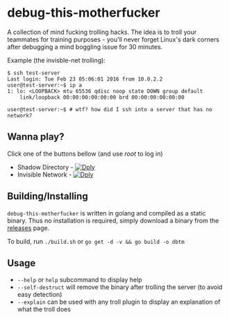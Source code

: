 # debug-this-motherfucker
A collection of mind fucking trolling hacks. The idea is to troll your teammates for training purposes - you'll never forget Linux's dark corners after debugging a mind boggling issue for 30 minutes.

Example (the invisble-net trolling):

```
$ ssh test-server
Last login: Tue Feb 23 05:06:01 2016 from 10.0.2.2
user@test-server:~$ ip a
1: lo: <LOOPBACK> mtu 65536 qdisc noop state DOWN group default
    link/loopback 00:00:00:00:00:00 brd 00:00:00:00:00:00

user@test-server:~$ # wtf? how did I ssh into a server that has no network?
```

## Wanna play?
Click one of the buttons bellow (and use _root_ to log in)

- Shadow Directory - [![Dply](https://dply.co/b.svg)](https://dply.co/b/gdrxG6fJ)
- Invisible Network - [![Dply](https://dply.co/b.svg)](https://dply.co/b/Z7UJOT1G) 

## Building/Installing

`debug-this-motherfucker` is written in golang and compiled as a static binary. Thus no installation is required, simply download a binary from the [releases](https://github.com/avishai-ish-shalom/debug-this-motherfucker/releases) page.

To build, run `./build.sh` or `go get -d -v && go build -o dbtm`

## Usage

- `--help` or `help` subcommand to display help
- `--self-destruct` will remove the binary after trolling the server (to avoid easy detection)
- `--explain` can be used with any troll plugin to display an explanation of what the troll does
